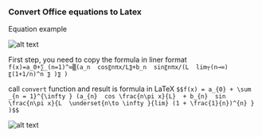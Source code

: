 ### Convert Office equations to Latex
Equation example

![alt text](https://i.ibb.co/cJySK6Z/Microsoft-Teams-image.png)

First step, you need to copy the formula in liner format
`f(x)=a_0+∑_(n=1)^∞▒(a_n  cos〖nπx/L〗+b_n  sin〖nπx/(L  lim┬(n→∞)〖(1+1/n)^n 〗 )〗 )`

call `convert` function and result is formula in LaTeX
`$$f(x) = a_{0} + \sum _{n = 1}^{\infty } (a_{n}  cos \frac{n\pi x}{L}  + b_{n}  sin \frac{n\pi x}{L  \underset{n\to \infty }{lim} (1 + \frac{1}{n})^{n} } )$$`

![alt text](https://i.ibb.co/MpL1ynq/Screenshot-2022-11-03-10-16-46-AM.png)

